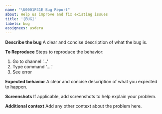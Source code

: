 ```yaml
---
name: "\U0001F41E Bug Report"
about: Help us improve and fix existing issues
title: '[BUG]'
labels: bug
assignees: asdera
---
```


**Describe the bug**
A clear and concise description of what the bug is.

**To Reproduce**
Steps to reproduce the behavior:

1. Go to channel '...'
2. Type command '....'
3. See error

**Expected behavior**
A clear and concise description of what you expected to happen.

**Screenshots**
If applicable, add screenshots to help explain your problem.

**Additional context**
Add any other context about the problem here.
